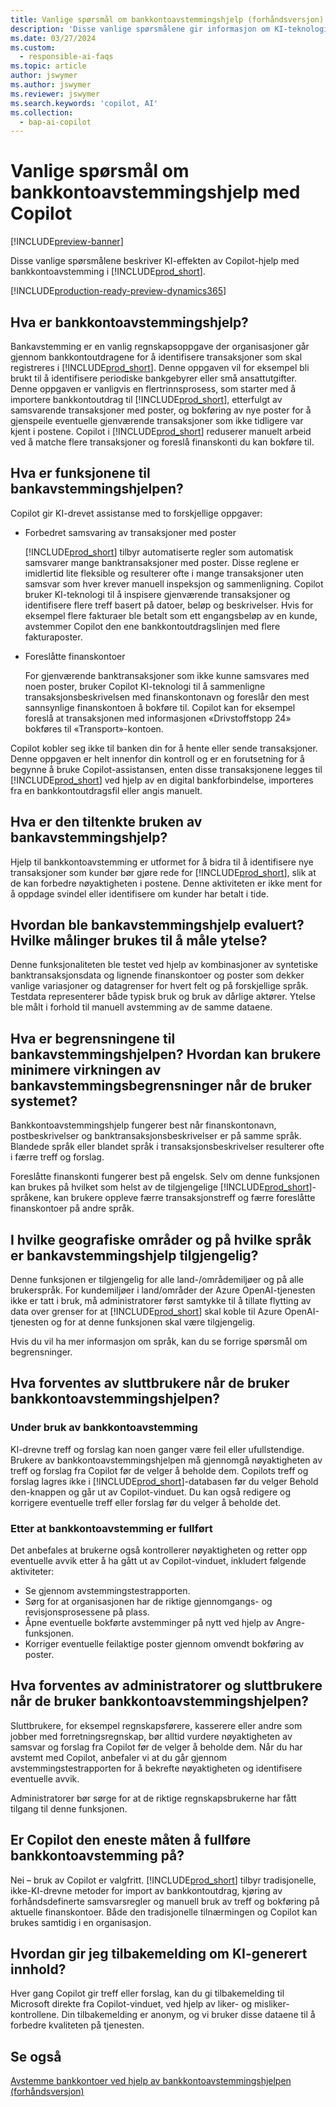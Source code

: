 ```yaml
---
title: Vanlige spørsmål om bankkontoavstemmingshjelp (forhåndsversjon) med Copilot
description: 'Disse vanlige spørsmålene gir informasjon om KI-teknologien som brukes til å avstemme bankkontoer og kontoutdrag i Business Central. De omfatter viktige vurderinger og detaljer om hvordan kunstig intelligens brukes, hvordan den er testet og evaluert, og eventuelle spesifikke begrensninger.'
ms.date: 03/27/2024
ms.custom:
  - responsible-ai-faqs
ms.topic: article
author: jswymer
ms.author: jswymer
ms.reviewer: jswymer
ms.search.keywords: 'copilot, AI'
ms.collection:
  - bap-ai-copilot
---
```


# Vanlige spørsmål om bankkontoavstemmingshjelp med Copilot

[!INCLUDE[preview-banner](includes/preview-banner.md)]

Disse vanlige spørsmålene beskriver KI-effekten av Copilot-hjelp med bankkontoavstemming i [!INCLUDE[prod_short](includes/prod_short.md)].

[!INCLUDE[production-ready-preview-dynamics365](includes/production-ready-preview-dynamics365.md)]

## Hva er bankkontoavstemmingshjelp?

Bankavstemming er en vanlig regnskapsoppgave der organisasjoner går gjennom bankkontoutdragene for å identifisere transaksjoner som skal registreres i [!INCLUDE[prod_short](includes/prod_short.md)]. Denne oppgaven vil for eksempel bli brukt til å identifisere periodiske bankgebyrer eller små ansattutgifter. Denne oppgaven er vanligvis en flertrinnsprosess, som starter med å importere bankkontoutdrag til [!INCLUDE[prod_short](includes/prod_short.md)], etterfulgt av samsvarende transaksjoner med poster, og bokføring av nye poster for å gjenspeile eventuelle gjenværende transaksjoner som ikke tidligere var kjent i postene. Copilot i [!INCLUDE[prod_short](includes/prod_short.md)] reduserer manuelt arbeid ved å matche flere transaksjoner og foreslå finanskonti du kan bokføre til. 

## Hva er funksjonene til bankavstemmingshjelpen?

Copilot gir KI-drevet assistanse med to forskjellige oppgaver: 

- Forbedret samsvaring av transaksjoner med poster 

   [!INCLUDE[prod_short](includes/prod_short.md)] tilbyr automatiserte regler som automatisk samsvarer mange banktransaksjoner med poster. Disse reglene er imidlertid lite fleksible og resulterer ofte i mange transaksjoner uten samsvar som hver krever manuell inspeksjon og sammenligning. Copilot bruker KI-teknologi til å inspisere gjenværende transaksjoner og identifisere flere treff basert på datoer, beløp og beskrivelser. Hvis for eksempel flere fakturaer ble betalt som ett engangsbeløp av en kunde, avstemmer Copilot den ene bankkontoutdragslinjen med flere fakturaposter. 
 
- Foreslåtte finanskontoer 

   For gjenværende banktransaksjoner som ikke kunne samsvares med noen poster, bruker Copilot KI-teknologi til å sammenligne transaksjonsbeskrivelsen med finanskontonavn og foreslår den mest sannsynlige finanskontoen å bokføre til. Copilot kan for eksempel foreslå at transaksjonen med informasjonen «Drivstoffstopp 24» bokføres til «Transport»-kontoen. 

Copilot kobler seg ikke til banken din for å hente eller sende transaksjoner. Denne oppgaven er helt innenfor din kontroll og er en forutsetning for å begynne å bruke Copilot-assistansen, enten disse transaksjonene legges til [!INCLUDE[prod_short](includes/prod_short.md)] ved hjelp av en digital bankforbindelse, importeres fra en bankkontoutdragsfil eller angis manuelt. 

## Hva er den tiltenkte bruken av bankavstemmingshjelp?

Hjelp til bankkontoavstemming er utformet for å bidra til å identifisere nye transaksjoner som kunder bør gjøre rede for [!INCLUDE[prod_short](includes/prod_short.md)], slik at de kan forbedre nøyaktigheten i postene. Denne aktiviteten er ikke ment for å oppdage svindel eller identifisere om kunder har betalt i tide.   

## Hvordan ble bankavstemmingshjelp evaluert? Hvilke målinger brukes til å måle ytelse?

Denne funksjonaliteten ble testet ved hjelp av kombinasjoner av syntetiske banktransaksjonsdata og lignende finanskontoer og poster som dekker vanlige variasjoner og datagrenser for hvert felt og på forskjellige språk. Testdata representerer både typisk bruk og bruk av dårlige aktører. Ytelse ble målt i forhold til manuell avstemming av de samme dataene. 

## Hva er begrensningene til bankavstemmingshjelpen? Hvordan kan brukere minimere virkningen av bankavstemmingsbegrensninger når de bruker systemet?

Bankkontoavstemmingshjelp fungerer best når finanskontonavn, postbeskrivelser og banktransaksjonsbeskrivelser er på samme språk. Blandede språk eller blandet språk i transaksjonsbeskrivelser resulterer ofte i færre treff og forslag. 

Foreslåtte finanskonti fungerer best på engelsk. Selv om denne funksjonen kan brukes på hvilket som helst av de tilgjengelige [!INCLUDE[prod_short](includes/prod_short.md)]-språkene, kan brukere oppleve færre transaksjonstreff og færre foreslåtte finanskontoer på andre språk. 
<!--

## What operational factors and settings allow for effective and responsible use of the feature?


-->
## I hvilke geografiske områder og på hvilke språk er bankavstemmingshjelp tilgjengelig? 

Denne funksjonen er tilgjengelig for alle land-/områdemiljøer og på alle brukerspråk. For kundemiljøer i land/områder der Azure OpenAI-tjenesten ikke er tatt i bruk, må administratorer først samtykke til å tillate flytting av data over grenser for at [!INCLUDE[prod_short](includes/prod_short.md)] skal koble til Azure OpenAI-tjenesten og for at denne funksjonen skal være tilgjengelig. 

Hvis du vil ha mer informasjon om språk, kan du se forrige spørsmål om begrensninger.  

## Hva forventes av sluttbrukere når de bruker bankkontoavstemmingshjelpen? 

### Under bruk av bankkontoavstemming 

KI-drevne treff og forslag kan noen ganger være feil eller ufullstendige. Brukere av bankkontoavstemmingshjelpen må gjennomgå nøyaktigheten av treff og forslag fra Copilot før de velger å beholde dem. Copilots treff og forslag lagres ikke i [!INCLUDE[prod_short](includes/prod_short.md)]-databasen før du velger Behold den-knappen og går ut av Copilot-vinduet. Du kan også redigere og korrigere eventuelle treff eller forslag før du velger å beholde det. 

### Etter at bankkontoavstemming er fullført 

Det anbefales at brukerne også kontrollerer nøyaktigheten og retter opp eventuelle avvik etter å ha gått ut av Copilot-vinduet, inkludert følgende aktiviteter: 

- Se gjennom avstemmingstestrapporten. 
- Sørg for at organisasjonen har de riktige gjennomgangs- og revisjonsprosessene på plass. 
- Åpne eventuelle bokførte avstemminger på nytt ved hjelp av Angre-funksjonen. 
- Korriger eventuelle feilaktige poster gjennom omvendt bokføring av poster. 

## Hva forventes av administratorer og sluttbrukere når de bruker bankkontoavstemmingshjelpen? 

Sluttbrukere, for eksempel regnskapsførere, kasserere eller andre som jobber med forretningsregnskap, bør alltid vurdere nøyaktigheten av samsvar og forslag fra Copilot før de velger å beholde dem. Når du har avstemt med Copilot, anbefaler vi at du går gjennom avstemmingstestrapporten for å bekrefte nøyaktigheten og identifisere eventuelle avvik. 

Administratorer bør sørge for at de riktige regnskapsbrukerne har fått tilgang til denne funksjonen. 

## Er Copilot den eneste måten å fullføre bankkontoavstemming på? 

Nei – bruk av Copilot er valgfritt. [!INCLUDE[prod_short](includes/prod_short.md)] tilbyr tradisjonelle, ikke-KI-drevne metoder for import av bankkontoutdrag, kjøring av forhåndsdefinerte samsvarsregler og manuell bruk av treff og bokføring på aktuelle finanskontoer. Både den tradisjonelle tilnærmingen og Copilot kan brukes samtidig i en organisasjon. 

## Hvordan gir jeg tilbakemelding om KI-generert innhold?

Hver gang Copilot gir treff eller forslag, kan du gi tilbakemelding til Microsoft direkte fra Copilot-vinduet, ved hjelp av liker- og misliker-kontrollene. Din tilbakemelding er anonym, og vi bruker disse dataene til å forbedre kvaliteten på tjenesten.


## Se også

[Avstemme bankkontoer ved hjelp av bankkontoavstemmingshjelpen (forhåndsversjon)](bank-reconciliation-with-copilot.md)
